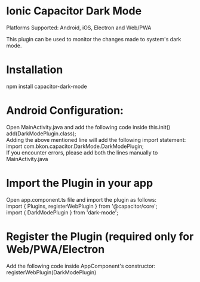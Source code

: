 # Ionic Capacitor Dark Mode

Platforms Supported: Android, iOS, Electron and Web/PWA

This plugin can be used to monitor the changes made to system's dark mode. 

# Installation <br/>
  npm install capacitor-dark-mode

# Android Configuration: <br/>
  Open MainActivity.java and add the following code inside this.init() <br/>
  add(DarkModePlugin.class); <br/>
Adding the above mentioned line will add the following import statement: <br/>
  import com.bkon.capacitor.DarkMode.DarkModePlugin; <br/>
If you encounter errors, please add both the lines manually to MainActivity.java <br/>

# Import the Plugin in your app <br/>
  Open app.component.ts file and import the plugin as follows: <br/>
  import { Plugins, registerWebPlugin } from '@capacitor/core'; <br/>
  import { DarkModePlugin  } from 'dark-mode'; <br/>
  
# Register the Plugin (required only for Web/PWA/Electron <br/>
  Add the following code inside AppComponent's constructor: <br/>
  registerWebPlugin(DarkModePlugin) <br/>
